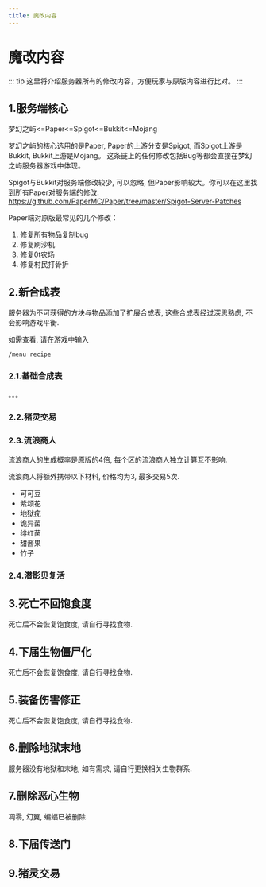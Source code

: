 ```yaml
---
title: 魔改内容
---
```

# 魔改内容

::: tip
这里将介绍服务器所有的修改内容，方便玩家与原版内容进行比对。
:::

## 1.服务端核心

梦幻之屿<=Paper<=Spigot<=Bukkit<=Mojang

梦幻之屿的核心选用的是Paper, Paper的上游分支是Spigot, 而Spigot上游是Bukkit, Bukkit上游是Mojang。 
这条链上的任何修改包括Bug等都会直接在梦幻之屿服务器游戏中体现。

Spigot与Bukkit对服务端修改较少, 可以忽略, 但Paper影响较大。你可以在这里找到所有Paper对服务端的修改: https://github.com/PaperMC/Paper/tree/master/Spigot-Server-Patches

Paper端对原版最常见的几个修改：
1. 修复所有物品复制bug
2. 修复刷沙机
3. 修复0t农场
4. 修复村民打骨折

## 2.新合成表

服务器为不可获得的方块与物品添加了扩展合成表, 这些合成表经过深思熟虑, 不会影响游戏平衡.

如需查看, 请在游戏中输入 

```
/menu recipe
```

### 2.1.基础合成表
。。。
### 2.2.猪灵交易

### 2.3.流浪商人
流浪商人的生成概率是原版的4倍, 每个区的流浪商人独立计算互不影响. 

流浪商人将额外携带以下材料, 价格均为3, 最多交易5次.
* 可可豆
* 紫颂花
* 地狱疣
* 诡异菌
* 绯红菌
* 甜酱果
* 竹子

### 2.4.潜影贝复活


## 3.死亡不回饱食度

死亡后不会恢复饱食度, 请自行寻找食物.

## 4.下届生物僵尸化

死亡后不会恢复饱食度, 请自行寻找食物.

## 5.装备伤害修正

死亡后不会恢复饱食度, 请自行寻找食物.

## 6.删除地狱末地

服务器没有地狱和末地, 如有需求, 请自行更换相关生物群系.

## 7.删除恶心生物

凋零, 幻翼, 蝙蝠已被删除.

## 8.下届传送门

## 9.猪灵交易

